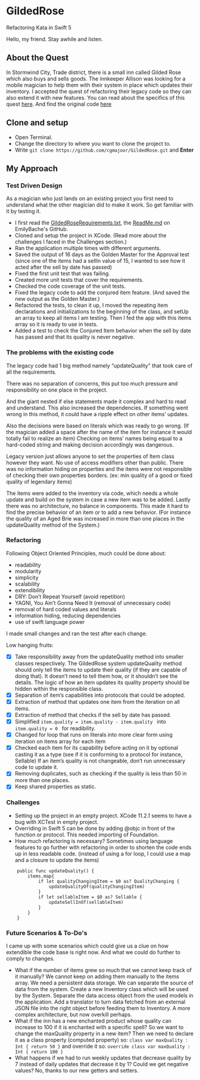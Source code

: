 # GildedRose
Refactoring Kata in Swift 5

Hello, my friend. Stay awhile and listen.

## About the Quest
In Stormwind City, Trade district, there is a small inn called Gilded Rose which also buys and sells goods.
The innkeeper Allison was looking for a mobile magician to help them with their system in place which updates their inventory.
I accepted the quest of refactoring their legacy code so they can also extend it with new features.
You can read about the specifics of this quest [here](https://github.com/emilybache/GildedRose-Refactoring-Kata/blob/master/GildedRoseRequirements.txt).
And find the original code [here](https://github.com/emilybache/GildedRose-Refactoring-Kata)

## Clone and setup 
- Open Terminal.
- Change the directory to where you want to clone the project to.
- Write  `git clone https://github.com/cgmajoor/GildedRose.git` and **Enter**

## My Approach
### Test Driven Design
As a magician who just lands on an existing project you first need to understand what the other magician did to make it work.
So get familiar with it by testing it.
- I first read the [GildedRoseRequirements.txt](https://github.com/emilybache/GildedRose-Refactoring-Kata/blob/master/GildedRoseRequirements.txt), the [ReadMe.md](https://github.com/emilybache/GildedRose-Refactoring-Kata/blob/master/README.md) on EmilyBache's GitHub.
- Cloned and setup the project in XCode. (Read more about the challenges I faced in the Challenges section.)
- Ran the application multiple times with different arguments.
- Saved the output of 16 days as the Golden Master for the Approval test (since one of the items had a sellIn value of 15, I wanted to see how it acted after the sell by date has passed)
- Fixed the first unit test that was failing.
- Created more unit tests that cover the requirements.
- Checked the code coverage of the unit tests.
- Fixed the legacy code to add the conjured item feature. (And saved the new output as the Golden Master.)
- Refactored the tests, to clean it up, I moved the repeating item declarations and initializations to the beginning of the class, and setUp an array to keep all items I am testing. Then I fed the app with this items array so it is ready to use in tests.
- Added a test to check the Conjured Item behavior when the sell by date has passed and that its quality is never negative.

### The problems with the existing code
The legacy code had 1 big method namely “updateQuality" that took care of all the requirements.

There was no separation of concerns, this put too much pressure and responsibility on one place in the project.

And the giant nested if else statements made it complex and hard to read and understand.
This also increased the dependencies. If something went wrong in this method, it could have a ripple effect on other items’ updates. 

Also the decisions were based on literals which was ready to go wrong. (If the magician added a space after the name of the item for instance it would totally fail to realize an item)
Checking on items’ names being equal to a hard-coded string and making decision accordingly was dangerous. 

Legacy version just allows anyone to set the properties of Item class however they want. No use of access modifiers other than public. There was no information hiding on properties and the items were not responsible of checking their own properties borders. (ex: min quality of a good or fixed quality of legendary items)

The items were added to the inventory via code, which needs a whole update and build on the system in case a new item was to be added. Lastly there was no architecture, no balance in components. This made it hard to find the precise behavior of an item or to add a new behavior. (For instance the quality of an Aged Brie was increased in more than one places in the updateQuality method of the System.) 

### Refactoring
Following Object Oriented Principles, much could be done about:
- readability
- modularity
- simplicity
- scalability
- extendibility
- DRY: Don’t Repeat Yourself (avoid repetition)
- YAGNI, You Ain’t Gonna Need It (removal of unnecessary code)
- removal of hard coded values and literals
- information hiding, reducing dependencies
- use of swift language power

I made small changes and ran the test after each change.	

Low hanging fruits:
- [x] Take responsibility away from the updateQuality method into smaller classes respectively. 
The GildedRose system updateQuality method should only tell the items to update their quality (if they are capable of doing that). It doesn’t need to tell them how, or it shouldn’t see the details. The logic of how an item updates its quality property should be hidden within the responsible class.
- [x] Separation of item’s capabilities into protocols that could be adopted.
- [x] Extraction of method that updates one item from the iteration on all items.
- [x] Extraction of method that checks if the sell by date has passed.
- [x] Simplified  `item.quality = item.quality - item.quality ` into  `item.quality = 0 ` for readibility.
- [x] Changed for loop that runs on literals into more clear form using iteration on items array for each item
- [x] Checked each item for its capability before acting on it by optional casting it as a type (see if it is conforming to a protocol for instance, Sellable) If an item’s quality is not changeable, don’t run unnecessary code to update it.
- [x] Removing duplicates, such as checking if the quality is less than 50 in more than one places.
- [x] Keep shared properties as static.

### Challenges
- Setting up the project in an empty project. XCode 11.2.1 seems to have a bug with XCTest in empty project.
- Overriding in Swift 5 can be done by adding @objc in front of the function or protocol. This needed importing of Foundation.
- How much refactoring is necessary? Sometimes using language features to go further with refactoring in order to shorten the code ends up in less readable code. (instead of using a for loop, I could use a map and a closure to update the items)
```
    public func updateQuality() {
        items.map{
            if let qualityChangingItem = $0 as? QualityChanging {
                updateQualityOf(qualityChangingItem)
            }
            if let sellableItem = $0 as? Sellable {
                updateSellInOf(sellableItem)
            }
        }
    }
```
### Future Scenarios & To-Do's
I came up with some scenarios which could give us a clue on how extendible the code base is right now. And what we could do further to comply to changes.
- What if the number of items grew so much that we cannot keep track of it manually? We cannot keep on adding them manually to the items array. We need a persistent data storage. We can separate the source of data from the system. Create a new Inventory class which will be used by the System. Separate the data access object from the used models in the application. Add a translator to turn data fetched from an external JSON file into the right object before feeding them to Inventory. A more complex architecture, but now overkill perhaps.
- What if the inn has a new enchanted product whose quality can increase to 100 if it is enchanted with a specific spell? So we want to change the maxQuality property in a new item? Then we need to declare it as a class property (computed property) so: `class var maxQuality : Int { return 50 }` and override it so: `override class var maxQuality : Int { return 100 }`
- What happens if we had to run weekly updates that decrease quality by 7 instead of daily updates that decrease it by 1? Could we get negative values? No, thanks to our new getters and setters.
